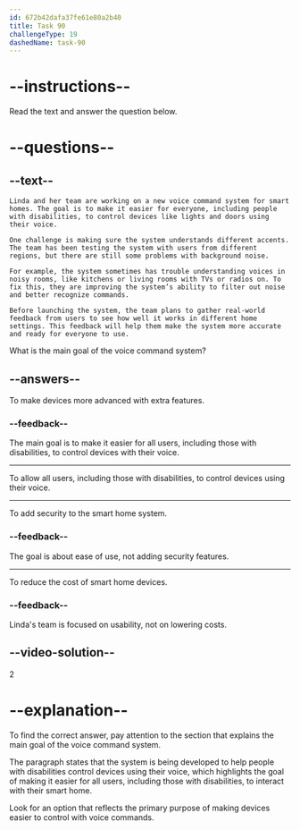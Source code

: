 ```yaml
---
id: 672b42dafa37fe61e80a2b40
title: Task 90
challengeType: 19
dashedName: task-90
---
```


<!-- READING -->

# --instructions--

Read the text and answer the question below.

# --questions--

## --text--

`Linda and her team are working on a new voice command system for smart homes. The goal is to make it easier for everyone, including people with disabilities, to control devices like lights and doors using their voice.`

`One challenge is making sure the system understands different accents. The team has been testing the system with users from different regions, but there are still some problems with background noise. `

`For example, the system sometimes has trouble understanding voices in noisy rooms, like kitchens or living rooms with TVs or radios on. To fix this, they are improving the system’s ability to filter out noise and better recognize commands.`

`Before launching the system, the team plans to gather real-world feedback from users to see how well it works in different home settings. This feedback will help them make the system more accurate and ready for everyone to use.`

What is the main goal of the voice command system?

## --answers--

To make devices more advanced with extra features.

### --feedback--

The main goal is to make it easier for all users, including those with disabilities, to control devices with their voice.

---

To allow all users, including those with disabilities, to control devices using their voice.

---

To add security to the smart home system.

### --feedback--

The goal is about ease of use, not adding security features.

---

To reduce the cost of smart home devices.

### --feedback--

Linda's team is focused on usability, not on lowering costs.

## --video-solution--

2

# --explanation--

To find the correct answer, pay attention to the section that explains the main goal of the voice command system.

The paragraph states that the system is being developed to help people with disabilities control devices using their voice, which highlights the goal of making it easier for all users, including those with disabilities, to interact with their smart home.

Look for an option that reflects the primary purpose of making devices easier to control with voice commands.
